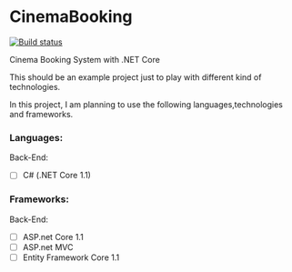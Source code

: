 # CinemaBooking

[![Build status](https://ci.appveyor.com/api/projects/status/jpijlw9v3cj48en0?svg=true)](https://ci.appveyor.com/project/lserafin/cinemabooking)

Cinema Booking System with .NET Core

This should be an example project just to play with different kind of technologies.

In this project, I am planning to use the following languages,technologies and frameworks.

### Languages: 

Back-End:
- [ ] C# (.NET Core 1.1)

### Frameworks: 

Back-End:

- [ ] ASP.net Core 1.1
- [ ] ASP.net MVC
- [ ] Entity Framework Core 1.1
